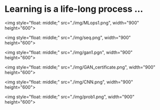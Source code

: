 # Learning is a life-long process ... 



<style>
img {
  border: 1px solid #ddd;
  border-radius: 4px;
  padding: 5px;
  width: 640px;
  float: center
}
</style>


<img style="float: middle;" src="./img/MLops1.png", width="900" height="600">

<img style="float: middle;" src="./img/seq.png", width="900" height="600">

<img style="float: middle;" src="./img/gan1.pgn", width="900" height="600">

<img style="float: middle;" src="./img/GAN_certificate.png", width="900" height="600">

<img style="float: middle;" src="./img/CNN.png", width="900" height="600">

<img style="float: middle;" src="./img/prob1.png", width="900" height="600">